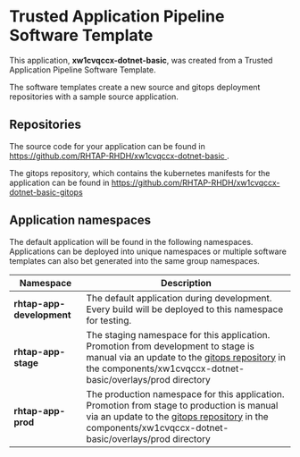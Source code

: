 # Trusted Application Pipeline Software Template

This application, **xw1cvqccx-dotnet-basic**, was created from a Trusted Application Pipeline Software Template.

The software templates create a new source and gitops deployment repositories with a sample source application. 

## Repositories

The source code for your application can be found in [https://github.com/RHTAP-RHDH/xw1cvqccx-dotnet-basic ](https://github.com/RHTAP-RHDH/xw1cvqccx-dotnet-basic ).
 
The gitops repository, which contains the kubernetes manifests for the application can be found in 
[https://github.com/RHTAP-RHDH/xw1cvqccx-dotnet-basic-gitops ](https://github.com/RHTAP-RHDH/xw1cvqccx-dotnet-basic-gitops ) 

## Application namespaces 

The default application will be found in the following namespaces. Applications can be deployed into unique namespaces or multiple software templates can also bet generated into the same group namespaces.  

|  Namespace   |  Description   |  
| -------- | -------- |   
| **rhtap-app-development** | The default application during development. Every build will be deployed to this namespace for testing. | 
| **rhtap-app-stage** | The staging namespace for this application. Promotion from development to stage is manual via an update to the [gitops repository](https://github.com/RHTAP-RHDH/xw1cvqccx-dotnet-basic-gitops ) in the components/xw1cvqccx-dotnet-basic/overlays/prod directory |  
| **rhtap-app-prod** | The production namespace for this application. Promotion from stage to production is manual via an update to the [gitops repository](https://github.com/RHTAP-RHDH/xw1cvqccx-dotnet-basic-gitops ) in the components/xw1cvqccx-dotnet-basic/overlays/prod directory | 